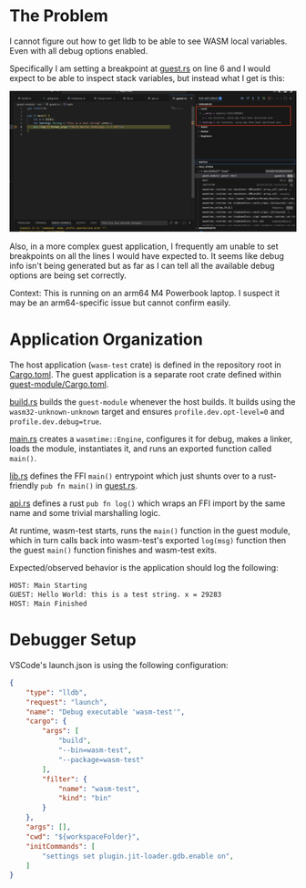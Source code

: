# The Problem

I cannot figure out how to get lldb to be able to see WASM local variables. Even with all debug options enabled.

Specifically I am setting a breakpoint at [guest.rs](./guest-module/src/guest.rs) on line 6 and I would expect to be able to inspect stack variables, but instead what I get is this:

![Screen capture of the debugger when debugging WASM on an arm64 Mac](./DebuggerScreenshot.png)

Also, in a more complex guest application, I frequently am unable to set breakpoints on all the lines I would have expected to. It seems like debug info isn't being generated but as far as I can tell all the available debug options are being set correctly.

Context: This is running on an arm64 M4 Powerbook laptop. I suspect it may be an arm64-specific issue but cannot confirm easily.

# Application Organization

The host application (`wasm-test` crate) is defined in the repository root in [Cargo.toml](./Cargo.toml). The guest application is a separate root crate defined within [guest-module/Cargo.toml](./guest-module/Cargo.toml).

[build.rs](./build.rs) builds the `guest-module` whenever the host builds. It builds using the `wasm32-unknown-unknown` target and ensures `profile.dev.opt-level=0` and `profile.dev.debug=true`.

[main.rs](./src/main.rs) creates a `wasmtime::Engine`, configures it for debug, makes a linker, loads the module, instantiates it, and runs an exported function called `main()`.

[lib.rs](./guest-module/src/lib.rs) defines the FFI `main()` entrypoint which just shunts over to a rust-friendly `pub fn main()` in [guest.rs](./guest-module/src/guest.rs).

[api.rs](./guest-module/src/api.rs) defines a rust `pub fn log()` which wraps an FFI import by the same name and some trivial marshalling logic.

At runtime, wasm-test starts, runs the `main()` function in the guest module, which in turn calls back into wasm-test's exported `log(msg)` function then the guest `main()` function finishes and wasm-test exits. 

Expected/observed behavior is the application should log the following:
```
HOST: Main Starting
GUEST: Hello World: this is a test string. x = 29283
HOST: Main Finished
```

# Debugger Setup

VSCode's launch.json is using the following configuration:

```json
{
    "type": "lldb",
    "request": "launch",
    "name": "Debug executable 'wasm-test'",
    "cargo": {
        "args": [
            "build",
            "--bin=wasm-test",
            "--package=wasm-test"
        ],
        "filter": {
            "name": "wasm-test",
            "kind": "bin"
        }
    },
    "args": [],
    "cwd": "${workspaceFolder}",
    "initCommands": [
        "settings set plugin.jit-loader.gdb.enable on",
    ]
}
```

